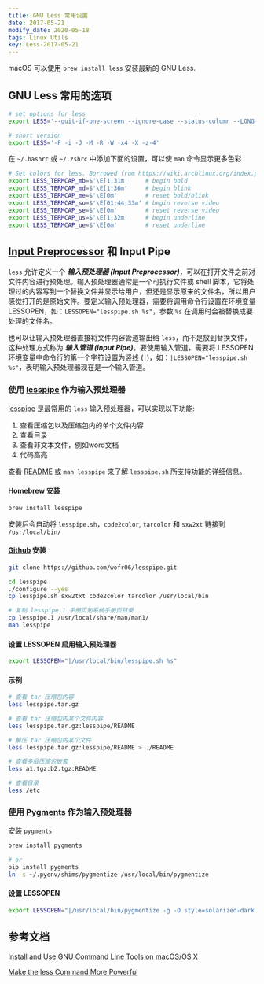 ```yaml
---
title: GNU Less 常用设置
date: 2017-05-21
modify_date: 2020-05-18
tags: Linux Utils
key: Less-2017-05-21
---
```


macOS 可以使用 `brew install less` 安装最新的 GNU Less.

## GNU Less 常用的选项

```bash
# set options for less
export LESS='--quit-if-one-screen --ignore-case --status-column --LONG-PROMPT --RAW-CONTROL-CHARS --HILITE-UNREAD --tabs=4 --no-init --window=-4'

# short version
export LESS='-F -i -J -M -R -W -x4 -X -z-4'
```

<!--more-->

在 `~/.bashrc` 或 `~/.zshrc` 中添加下面的设置，可以使 `man` 命令显示更多色彩

```bash
# Set colors for less. Borrowed from https://wiki.archlinux.org/index.php/Color_output_in_console#less
export LESS_TERMCAP_mb=$'\E[1;31m'     # begin bold
export LESS_TERMCAP_md=$'\E[1;36m'     # begin blink
export LESS_TERMCAP_me=$'\E[0m'        # reset bold/blink
export LESS_TERMCAP_so=$'\E[01;44;33m' # begin reverse video
export LESS_TERMCAP_se=$'\E[0m'        # reset reverse video
export LESS_TERMCAP_us=$'\E[1;32m'     # begin underline
export LESS_TERMCAP_ue=$'\E[0m'        # reset underline
```

## [Input Preprocessor] 和 Input Pipe

`less` 允许定义一个 ***输入预处理器 (Input Preprocessor)***，可以在打开文件之前对文件内容进行预处理。输入预处理器通常是一个可执行文件或 shell 脚本，它将处理过的内容写到一个替换文件并显示给用户，但还是显示原来的文件名，所以用户感觉打开的是原始文件。要定义输入预处理器，需要将调用命令行设置在环境变量 LESSOPEN，如：`LESSOPEN="lesspipe.sh %s"`，参数 `%s` 在调用时会被替换成要处理的文件名。

也可以让输入预处理器直接将文件内容管道输出给 `less`，而不是放到替换文件，这种处理方式称为 ***输入管道 (Input Pipe)***。要使用输入管道，需要将 LESSOPEN 环境变量中命令行的第一个字符设置为竖线 (`|`)，如：`|LESSOPEN="lesspipe.sh %s"`，表明输入预处理器现在是一个输入管道。

### 使用 [lesspipe] 作为输入预处理器

[lesspipe] 是最常用的 `less` 输入预处理器，可以实现以下功能:

1. 查看压缩包以及压缩包内的单个文件内容
2. 查看目录
3. 查看非文本文件，例如word文档
4. 代码高亮

查看 [README] 或 `man lesspipe` 来了解 `lesspipe.sh` 所支持功能的详细信息。

#### Homebrew 安装

```bash
brew install lesspipe
```

安装后会自动将 `lesspipe.sh`，`code2color`, `tarcolor` 和 `sxw2xt` 链接到 `/usr/local/bin/`

#### [Github] 安装

```bash
git clone https://github.com/wofr06/lesspipe.git

cd lesspipe
./configure --yes
cp lesspipe.sh sxw2txt code2color tarcolor /usr/local/bin

# 复制 lesspipe.1 手册页到系统手册页目录
cp lesspipe.1 /usr/local/share/man/man1/
man lesspipe
```

#### 设置 LESSOPEN 启用输入预处理器

```bash
export LESSOPEN="|/usr/local/bin/lesspipe.sh %s"
```

#### 示例

```bash
# 查看 tar 压缩包内容
less lesspipe.tar.gz

# 查看 tar 压缩包内某个文件内容
less lesspipe.tar.gz:lesspipe/README

# 解压 tar 压缩包内某个文件
less lesspipe.tar.gz:lesspipe/README > ./README

# 查看多层压缩包嵌套
less a1.tgz:b2.tgz:README

# 查看目录
less /etc
```

### 使用 [Pygments] 作为输入预处理器

安装 `pygments`

```bash
brew install pygments

# or
pip install pygments
ln -s ~/.pyenv/shims/pygmentize /usr/local/bin/pygmentize
```

#### 设置 LESSOPEN

```bash
export LESSOPEN="|/usr/local/bin/pygmentize -g -O style=solarized-dark %s"
```

## 参考文档

[Install and Use GNU Command Line Tools on macOS/OS X](https://www.topbug.net/blog/2013/04/14/install-and-use-gnu-command-line-tools-in-mac-os-x/)

[Make the less Command More Powerful](https://www.topbug.net/blog/2016/09/27/make-gnu-less-more-powerful/)

[Input Preprocessor]: http://man7.org/linux/man-pages/man1/less.1.html#INPUT_PREPROCESSOR
[lesspipe]: https://www-zeuthen.desy.de/~friebel/unix/lesspipe.html
[Github]: https://github.com/wofr06/lesspipe
[README]: https://www-zeuthen.desy.de/~friebel/unix/less/README
[pygments]: https://pygments.org/